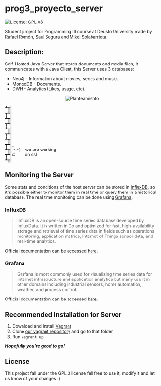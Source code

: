 # prog3_proyecto_server
[![License: GPL v3](https://img.shields.io/badge/License-GPL%20v3-blue.svg)](http://www.gnu.org/licenses/gpl-3.0)

Student project for Programming III course at Deusto University made by [Rafael Romón](https://github.com/rafaelromon), [Saul Segura](https://github.com/luasaul) and [Mikel Solabarrieta](https://github.com/mikelsr). 

## Description:
Self-Hosted Java Server that stores documents and media files, it communicates with a Java Client, this Server uses 3 databases: 

* Neo4j - Information about movies, series and music.
* MongoDB - Documents.
* DWH - Analytics (Likes, usage, etc).

<p align="center">
  <img src="https://github.com/Ninia/prog3.proyecto/blob/master/src/main/web/images/planteamiento.png" alt="Planteamiento"/>
</p>

┻┳|<br>
┳┻|<br>
┻┳|<br>
┳┻|<br>
┻┳|<br>
┳┻|<br>
┻┳|<br>
┳┻|_<br>
┻┳| •.•) &nbsp;&nbsp;&nbsp;we are working<br>
┳┻|⊂&nbsp;&nbsp;&nbsp;&nbsp;&nbsp;&nbsp;&nbsp;&nbsp;on ssl<br>
┻┳|<br>

## Monitoring the Server
Some stats and conditions of the host server can be stored in [InfluxDB](
https://github.com/influxdata/influxdb),
so it's possible either to monitor them in real time or query them in a
historical database. The real time monitoring can be done using [Grafana](
http://grafana.org/).
### InfluxDB
>InfluxDB is an open-source time series database developed by InfluxData.
It is written in Go and optimized for fast, high-availability storage and
retrieval of time series data in fields such as operations monitoring,
application metrics, Internet of Things sensor data, and real-time analytics. 

Official documentation can be accessed [here](
https://docs.influxdata.com/influxdb/v1.2/).
### Grafana
>Grafana is most commonly used for visualizing time series data for Internet
infrastructure and application analytics but many use it in other domains
including industrial sensors, home automation, weather, and process control.

Official documentation can be accessed [here](
http://docs.grafana.org/).

## Recommended Installation for Server
1. Download and install [Vagrant](https://www.vagrantup.com/downloads.html)
2. Clone [our vagrant repository](
https://github.com/Ninia/p3p-vagrant) and go to that folder
3. Run `vagrant up`

**_Hopefully you're good to go!_**

## License
This project fall under the GPL 3 license fell free to use it, modify it and let us know of your changes :)


